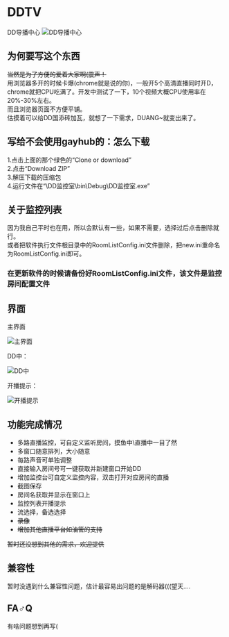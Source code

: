 # DDTV
DD导播中心
![DD导播中心](https://github.com/CHKZL/DDTV/blob/master/src/DDTV.png)

## 为何要写这个东西
~~当然是为了方便的爱着大家啊(震声！~~  
用浏览器多开的时候卡爆(chrome就是说的你)，一般开5个高清直播同时开D，chrome就把CPU吃满了。开发中测试了一下，10个视频大概CPU使用率在20%-30%左右。  
而且浏览器页面不方便平铺。  
估摸着可以给DD国添砖加瓦，就想了一下需求，DUANG~就变出来了。

## 写给不会使用gayhub的：怎么下载
1.点击上面的那个绿色的“Clone or download”  
2.点击“Download ZIP”  
3.解压下载的压缩包  
4.运行文件在“\DD监控室\bin\Debug\DD监控室.exe”

## 关于监控列表
因为我自己平时也在用，所以会默认有一些，如果不需要，选择过后点击删除就行。  
或者把软件执行文件根目录中的RoomListConfig.ini文件删除，把new.ini重命名为RoomListConfig.ini即可。  

### 在更新软件的时候请备份好RoomListConfig.ini文件，该文件是监控房间配置文件

## 界面
主界面

![主界面](https://github.com/CHKZL/DDTV/blob/master/src/1.png)

DD中：

![DD中](https://github.com/CHKZL/DDTV/blob/master/src/2.png)

开播提示：

![开播提示](https://github.com/CHKZL/DDTV/blob/master/src/3.png)



## 功能完成情况
* 多路直播监控，可自定义监听房间，摸鱼中\直播中一目了然
* 多窗口随意排列，大小随意
* 每路声音可单独调整
* 直接输入房间号可一键获取并新建窗口开始DD
* 增加监控台可自定义监控内容，双击打开对应房间的直播
* 截图保存
* 房间名获取并显示在窗口上
* 监控列表开播提示
* 流选择，备选选择
* ~~录像~~
* ~~增加其他直播平台如油管的支持~~
  
~~暂时还没想到其他的需求，欢迎提供~~

## 兼容性
暂时没遇到什么兼容性问题，估计最容易出问题的是解码器(((望天....

## FA♂Q
有啥问题想到再写(
